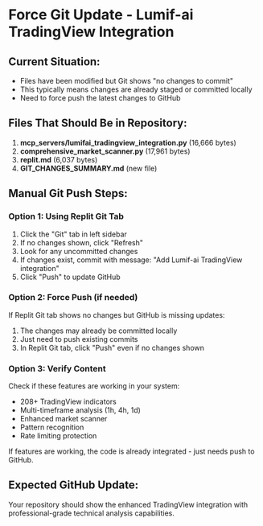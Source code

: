 # Force Git Update - Lumif-ai TradingView Integration

## Current Situation:
- Files have been modified but Git shows "no changes to commit"
- This typically means changes are already staged or committed locally
- Need to force push the latest changes to GitHub

## Files That Should Be in Repository:
1. **mcp_servers/lumifai_tradingview_integration.py** (16,666 bytes)
2. **comprehensive_market_scanner.py** (17,961 bytes) 
3. **replit.md** (6,037 bytes)
4. **GIT_CHANGES_SUMMARY.md** (new file)

## Manual Git Push Steps:

### Option 1: Using Replit Git Tab
1. Click the "Git" tab in left sidebar
2. If no changes shown, click "Refresh" 
3. Look for any uncommitted changes
4. If changes exist, commit with message: "Add Lumif-ai TradingView integration"
5. Click "Push" to update GitHub

### Option 2: Force Push (if needed)
If Replit Git tab shows no changes but GitHub is missing updates:
1. The changes may already be committed locally
2. Just need to push existing commits
3. In Replit Git tab, click "Push" even if no changes shown

### Option 3: Verify Content
Check if these features are working in your system:
- 208+ TradingView indicators
- Multi-timeframe analysis (1h, 4h, 1d)
- Enhanced market scanner
- Pattern recognition
- Rate limiting protection

If features are working, the code is already integrated - just needs push to GitHub.

## Expected GitHub Update:
Your repository should show the enhanced TradingView integration with professional-grade technical analysis capabilities.